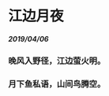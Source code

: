 <style>
  .page-header>a{display:none;}
  .site-footer{display:none;}
</style>
# 江边月夜
##### 2019/04/06
### 晚风入野径，江边萤火明。
### 月下鱼私语，山间鸟腾空。
